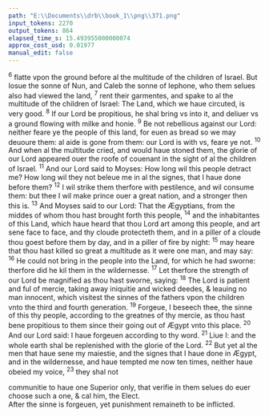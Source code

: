 ```yaml
---
path: "E:\\Documents\\drb\\book_1\\png\\371.png"
input_tokens: 2270
output_tokens: 864
elapsed_time_s: 15.493955000000074
approx_cost_usd: 0.01977
manual_edit: false
---
```

<sup>6</sup> flatte vpon the ground before al the multitude of the children of Israel. But Iosue the sonne of Nun, and Caleb the sonne of Iephone, who them selues also had viewed the land, <sup>7</sup> rent their garmentes, and spake to al the multitude of the children of Israel: The Land, which we haue circuted, is very good. <sup>8</sup> If our Lord be propitious, he shal bring vs into it, and deliuer vs a ground flowing with milke and honie. <sup>9</sup> Be not rebellious against our Lord: neither feare ye the people of this land, for euen as bread so we may deuoure them: al aide is gone from them: our Lord is with vs, feare ye not. <sup>10</sup> And when al the multitude cried, and would haue stoned them, the glorie of our Lord appeared ouer the roofe of couenant in the sight of al the children of Israel. <sup>11</sup> And our Lord said to Moyses: How long wil this people detract me? How long wil they not beleue me in al the signes, that I haue done before them? <sup>12</sup> I wil strike them therfore with pestilence, and wil consume them: but thee I wil make prince ouer a great nation, and a stronger then this is. <sup>13</sup> And Moyses said to our Lord: That the Ægyptians, from the middes of whom thou hast brought forth this people, <sup>14</sup> and the inhabitantes of this Land, which haue heard that thou Lord art among this people, and art sene face to face, and thy cloude protecteth them, and in a piller of a cloude thou goest before them by day, and in a piller of fire by night: <sup>15</sup> may heare that thou hast killed so great a multitude as it were one man, and may say: <sup>16</sup> He could not bring in the people into the Land, for which he had sworne: therfore did he kil them in the wildernesse. <sup>17</sup> Let therfore the strength of our Lord be magnified as thou hast sworne, saying: <sup>18</sup> The Lord is patient and ful of mercie, taking away iniquitie and wicked deedes, & leauing no man innocent, which visitest the sinnes of the fathers vpon the children vnto the third and fourth generation. <sup>19</sup> Forgeue, I beseech thee, the sinne of this thy people, according to the greatnes of thy mercie, as thou hast bene propitious to them since their going out of Ægypt vnto this place. <sup>20</sup> And our Lord said: I haue forgeuen according to thy word. <sup>21</sup> Liue I: and the whole earth shal be replenished with the glorie of the Lord. <sup>22</sup> But yet al the men that haue sene my maiestie, and the signes that I haue done in Ægypt, and in the wildernesse, and haue tempted me now ten times, neither haue obeied my voice, <sup>23</sup> they shal not

<aside>communitie to haue one Superior only, that verifie in them selues do euer choose such a one, & cal him, the Elect.</aside>

<aside>After the sinne is forgeuen, yet punishment remaineth to be inflicted.</aside>

[^1]: Numeri.